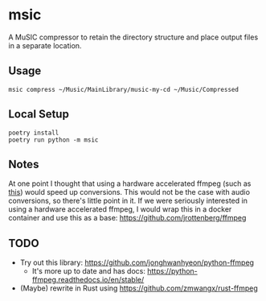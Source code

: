 # msic
A MuSIC compressor to retain the directory structure and place output files in a separate location.


## Usage

```shell
msic compress ~/Music/MainLibrary/music-my-cd ~/Music/Compressed
```

## Local Setup

```shell
poetry install
poetry run python -m msic
```

## Notes

At one point I thought that using a hardware accelerated ffmpeg (such as [this](https://docs.nvidia.com/video-technologies/video-codec-sdk/12.0/ffmpeg-with-nvidia-gpu/index.html)) would speed up conversions.
This would not be the case with audio conversions, so there's little point in it.
If we were seriously interested in using a hardware accelerated ffmpeg, I would wrap this in a docker container and use this as a base: https://github.com/jrottenberg/ffmpeg

## TODO

* Try out this library: https://github.com/jonghwanhyeon/python-ffmpeg
  * It's more up to date and has docs: https://python-ffmpeg.readthedocs.io/en/stable/
* (Maybe) rewrite in Rust using https://github.com/zmwangx/rust-ffmpeg
